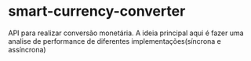 # smart-currency-converter
API para realizar conversão monetária. A ideia principal aqui é fazer uma analise de performance de diferentes implementações(síncrona e assíncrona) 
